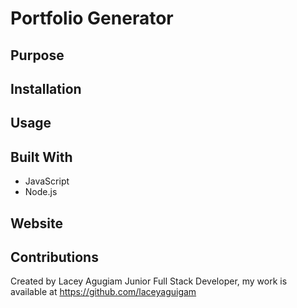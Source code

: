# Portfolio Generator

## Purpose 

## Installation 

## Usage 

## Built With

* JavaScript
* Node.js

## Website 

## Contributions 

Created by Lacey Agugiam Junior Full Stack Developer, my work is available at https://github.com/laceyaguigam